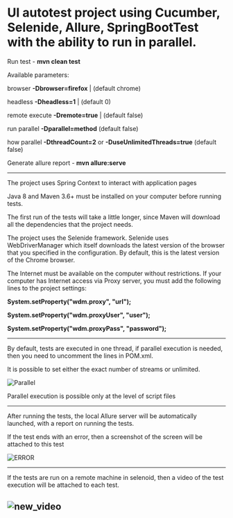 # UI autotest project using Cucumber, Selenide, Allure, SpringBootTest with the ability to run in parallel.



Run test - **mvn clean test**


Available parameters:


browser **-Dbrowser=firefox** | (default chrome)

headless **-Dheadless=1** | (default 0)

remote execute  **-Dremote=true** | (default false)

run parallel    **-Dparallel=method** (default false)

how parallel    **-DthreadCount=2** or **-DuseUnlimitedThreads=true** (default false)

Generate allure report - **mvn allure:serve**

------------------------------------------------------------------------------------------------------------

The project uses Spring Context to interact with application pages

Java 8 and Maven 3.6+ must be installed on your computer before running tests.

The first run of the tests will take a little longer, 
since Maven will download all the dependencies that the project needs.

The project uses the Selenide framework. Selenide uses WebDriverManager
which itself downloads the latest version of the browser that you specified in the configuration. 
By default, this is the latest version of the Chrome browser.

The Internet must be available on the computer without restrictions. 
If your computer has Internet access via Proxy server, 
you must add the following lines to the project settings:

**System.setProperty("wdm.proxy", "url");**

**System.setProperty("wdm.proxyUser", "user");**

**System.setProperty("wdm.proxyPass", "password");**

-------------------------------------------------------------------------------------------------------
By default, tests are executed in one thread, if parallel execution is needed, then you need to uncomment the lines in POM.xml. 

It is possible to set either the exact number of streams or unlimited.

![Parallel](https://user-images.githubusercontent.com/25115868/91717205-b193d280-eb99-11ea-8c89-1557d98a55b5.PNG)

Parallel execution is possible only at the level of script files

-------------------------------------------------------------------------------------------------------

After running the tests, the local Allure server will be automatically launched, with a report on running the tests.

If the test ends with an error, then a screenshot of the screen will be attached to this test

![ERROR](https://user-images.githubusercontent.com/25115868/92082291-fce1f700-edcc-11ea-8bed-cbe6b38f8b39.PNG)

-------------------------------------------------------------------------------------------------------

If the tests are run on a remote machine in selenoid, then a video of the test execution will be attached to each test.

![new_video](https://user-images.githubusercontent.com/25115868/92081608-fd2dc280-edcb-11ea-9295-4d9772e11603.PNG)
--------------------------------------------------------------------------------------------------------
